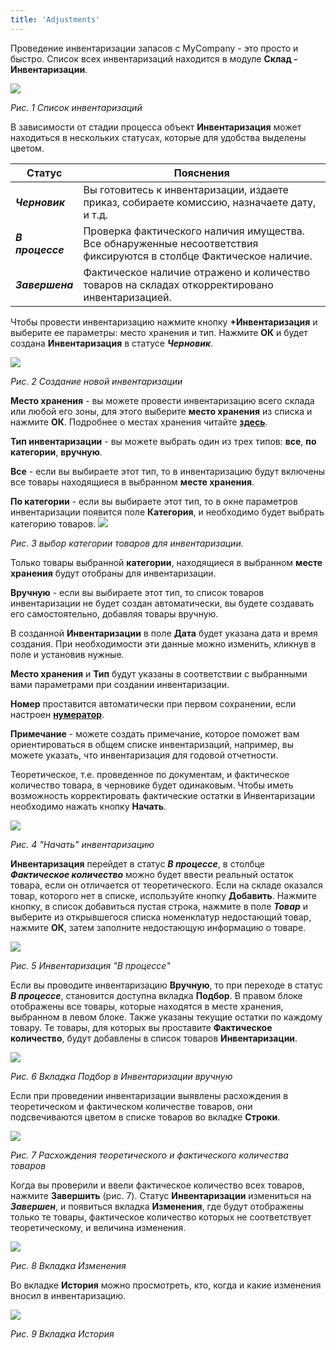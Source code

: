 ```yaml
---
title: 'Adjustments'
---
```


Проведение инвентаризации запасов с MyCompany - это просто и быстро. Список всех инвентаризаций находится в модуле **Склад - Инвентаризации**.

![](images/Adjustments_RU_1.png)

*Рис. 1 Список инвентаризаций*

  

В зависимости от стадии процесса объект **Инвентаризация** может находиться в нескольких статусах, которые для удобства выделены цветом.

|Статус|Пояснения|
|---|---|
|*<strong>Черновик</strong>*|Вы готовитесь к инвентаризации, издаете приказ, собираете комиссию, назначаете дату, и т.д.|
|*<strong>В процессе</strong>*|Проверка фактического наличия имущества. Все обнаруженные несоответствия фиксируются в столбце Фактическое наличие.|
|*<strong>Завершена</strong>*|Фактическое наличие отражено и количество товаров на складах откорректировано инвентаризацией.|

Чтобы провести инвентаризацию нажмите кнопку **+Инвентаризация** и выберите ее параметры: место хранения и тип. Нажмите **ОК** и будет создана **Инвентаризация** в статусе ***Черновик***.

  

![](images/Adjustments_RU_2.png)

*Рис. 2 Создание новой инвентаризации*

  

**Место хранения** - вы можете провести инвентаризацию всего склада или любой его зоны, для этого выберите **место хранения** из списка и нажмите **ОК**. Подробнее о местах хранения читайте [**здесь**](Location_settings.md).

**Тип инвентаризации** - вы можете выбрать один из трех типов: **все**, **по категории**, **вручную**.

**Все** - если вы выбираете этот тип, то в инвентаризацию будут включены все товары находящиеся в выбранном **месте хранения**.

**По категории** - если вы выбираете этот тип, то в окне параметров инвентаризации появится поле **Категория**, и необходимо будет выбрать категорию товаров.
![](images/Adjustments_RU_3.png)

*Рис. 3 выбор категории товаров для инвентаризации.*

Только товары выбранной **категории**, находящиеся в выбранном **месте хранения** будут отобраны для инвентаризации.

**Вручную** - если вы выбираете этот тип, то список товаров инвентаризации не будет создан автоматически, вы будете создавать его самостоятельно, добавляя товары вручную.

В созданной **Инвентаризации** в поле **Дата** будет указана дата и время создания. При необходимости эти данные можно изменить, кликнув в поле и установив нужные.

**Место хранения** и **Тип** будут указаны в соответствии с выбранными вами параметрами при создании инвентаризации.

**Номер** проставится автоматически при первом сохранении, если настроен [**нумератор**](Numerators.md).

**Примечание** - можете создать примечание, которое поможет вам ориентироваться в общем списке инвентаризаций, например, вы можете указать, что инвентаризация для годовой отчетности.

Теоретическое, т.е. проведенное по документам, и фактическое количество товара, в черновике будет одинаковым. Чтобы иметь возможность корректировать фактические остатки в Инвентаризации необходимо нажать кнопку **Начать**.

![](images/Adjustments_RU_4.png)

*Рис. 4 "Начать" инвентаризацию*

  

**Инвентаризация** перейдет в статус ***В процессе***, в столбце ***Фактическое количество*** можно будет ввести реальный остаток товара, если он отличается от теоретического. Если на складе оказался товар, которого нет в списке, используйте кнопку **Добавить**. Нажмите кнопку, в список добавиться пустая строка, нажмите в поле ***Товар*** и выберите из открывшегося списка номенклатур недостающий товар, нажмите **ОК**, затем заполните недостающую информацию о товаре.

![](images/Adjustments_RU_5.png)

*Рис. 5 Инвентаризация "В процессе"*

  

Если вы проводите инвентаризацию **Вручную**, то при переходе в статус ***В процессе***, становится доступна вкладка **Подбор**. В правом блоке отображены все товары, которые находятся в месте хранения, выбранном в левом блоке. Также указаны текущие остатки по каждому товару. Те товары, для которых вы проставите **Фактическое количество**, будут добавлены в список товаров **Инвентаризации**.

![](images/Adjustments_RU_6.png)

*Рис. 6 Вкладка Подбор в Инвентаризации вручную*

  

Если при проведении инвентаризации выявлены расхождения в теоретическом и фактическом количестве товаров, они подсвечиваются цветом в списке товаров во вкладке **Строки**.

![](images/Adjustments_RU_7.png)

*Рис. 7 Расхождения теоретического и фактического количества товаров*

  

Когда вы проверили и ввели фактическое количество всех товаров, нажмите **Завершить** (рис. 7). Статус **Инвентаризации** измениться на ***Завершен***, и появиться вкладка **Изменения**, где будут отображены только те товары, фактическое количество которых не соответствует теоретическому, и величина изменения.

![](images/Adjustments_RU_8.png)

*Рис. 8 Вкладка Изменения*

  

Во вкладке **История** можно просмотреть, кто, когда и какие изменения вносил в инвентаризацию.

![](images/Adjustments_RU_9.png)

*Рис. 9 Вкладка История*

  

  



  
